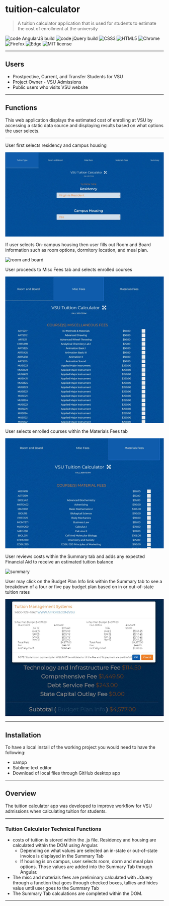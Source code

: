 # tuition-calculator
> A tuition calculator application that is used for students
> to estimate the cost of enrollment at the university

![code AngularJS build](https://img.shields.io/badge/build-AngularJS-brightgreen) 
![code jQuery build](https://img.shields.io/badge/build-jQuery-brightgreen)
![CSS3](https://img.shields.io/badge/build-CSS3-yellowgreen)
![HTML5](https://img.shields.io/badge/build-HTML5-yellowgreen)
![Chrome](https://img.shields.io/badge/Chrome-compatable-green)
![Firefox](https://img.shields.io/badge/Firefox-compatable-green)
![Edge](https://img.shields.io/badge/Edge-compatable-green)
![MIT license](https://img.shields.io/badge/license-mit-blue)

---

## Users
- Prostpective, Current, and Transfer Students for VSU
- Project Owner - VSU Admissions
- Public users who visits VSU website
---

## Functions
This web application displays the estimated cost of enrolling at VSU by accessing a static data source and displaying results based on what options the user selects.

---

User first selects residency and campus housing

![tuition](screenshots-readme/tuition-type.JPG)

If user selects On-campus housing then user fills out Room and Board information such as room options, dormitory location, and meal plan.

![room and board](http://g.recordit.co/2OwGPEVLeI.gif)

User proceeds to Misc Fees tab and selects enrolled courses

![misc fees](screenshots-readme/misc-fees.JPG)

User selects enrolled courses within the Materials Fees tab

![materials fees](screenshots-readme/materials-fees.JPG)

User reviews costs within the Summary tab and adds any expected Financial Aid to receive an estimated tuition balance 

![summary](http://g.recordit.co/6ourSiAuHf.gif)

User may click on the Budget Plan Info link within the Summary tab to see a breakdown of a four or five pay budget plan based on in or out-of-state tuition rates

![payment plan](screenshots-readme/subtotal.JPG)

---

## Installation

To have a local install of the working project you would need to have the following:

- xampp
- Sublime text editor
- Download of local files through GitHub desktop app

---

## Overview

The tuition calculator app was developed to improve workflow for VSU admissions when calculating tuition for students.  

---

### Tuition Calculator Technical Functions

- costs of tuition is stored within the .js file. Residency and housing are calculated within the DOM using Angular.
   - Depending on what values are selected an in-state or out-of-state invoice is displayed in the Summary Tab
   - If housing is on campus, user selects room, dorm and meal plan options.  Those values are added into the Summary Tab through Angular.
- The misc and materials fees are preliminary calculated with JQuery through a function that goes through checked boxes, tallies and hides value until user goes to the Summary Tab
- The Summary Tab calculations are completed within the DOM.


---

